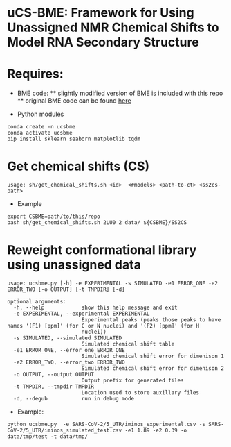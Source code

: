 # uCS-BME: Framework for Using Unassigned NMR Chemical Shifts to Model RNA Secondary Structure

# Requires:

* BME code:
	** slightly modified version of BME is included with this repo
	** original BME code can be found [here](https://github.com/sbottaro/BME.git)

* Python modules
```
conda create -n ucsbme
conda activate ucsbme
pip install sklearn seaborn matplotlib tqdm
```

# Get chemical shifts (CS)
```
usage: sh/get_chemical_shifts.sh <id>  <#models> <path-to-ct> <ss2cs-path>
```
* Example
```
export CSBME=path/to/this/repo
bash sh/get_chemical_shifts.sh 2LU0 2 data/ ${CSBME}/SS2CS
```

# Reweight conformational library using unassigned data

```
usage: ucsbme.py [-h] -e EXPERIMENTAL -s SIMULATED -e1 ERROR_ONE -e2 ERROR_TWO [-o OUTPUT] [-t TMPDIR] [-d]

optional arguments:
  -h, --help            show this help message and exit
  -e EXPERIMENTAL, --experimental EXPERIMENTAL
                        Experimental peaks (peaks those peaks to have names '(F1) [ppm]' (for C or N nuclei) and '(F2) [ppm]' (for H
                        nuclei))
  -s SIMULATED, --simulated SIMULATED
                        Simulated chemical shift table
  -e1 ERROR_ONE, --error_one ERROR_ONE
                        Simulated chemical shift error for dimenison 1
  -e2 ERROR_TWO, --error_two ERROR_TWO
                        Simulated chemical shift error for dimenison 2
  -o OUTPUT, --output OUTPUT
                        Output prefix for generated files
  -t TMPDIR, --tmpdir TMPDIR
                        Location used to store auxillary files
  -d, --degub           run in debug mode
```
* Example:
```
python ucsbme.py  -e SARS-CoV-2/5_UTR/iminos_experimental.csv -s SARS-CoV-2/5_UTR/iminos_simulated_test.csv -e1 1.89 -e2 0.39 -o data/tmp/test -t data/tmp/
```
